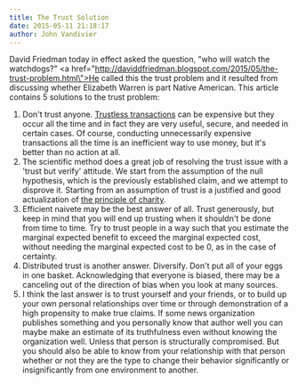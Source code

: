```yaml
---
title: The Trust Solution
date: 2015-05-11 21:18:17
author: John Vandivier
---
```




David Friedman today in effect asked the question, \"who will watch the watchdogs?\" <a href=\"http://daviddfriedman.blogspot.com/2015/05/the-trust-problem.html\">He called this the trust problem</a> and it resulted from discussing whether Elizabeth Warren is part Native American. This article contains 5 solutions to the trust problem:
<ol>
	<li>Don't trust anyone. <a href=\"http://www.thebitcoinsociety.org/content/bitcoin-beauty-trustless-transactions\">Trustless transactions</a> can be expensive but they occur all the time and in fact they are very useful, secure, and needed in certain cases. Of course, conducting unnecessarily expensive transactions all the time is an inefficient way to use money, but it's better than no action at all.</li>
	<li>The scientific method does a great job of resolving the trust issue with a 'trust but verify' attitude. We start from the assumption of the null hypothesis, which is the previously established claim, and we attempt to disprove it. Starting from an assumption of trust is a justified and good actualization of <a href=\"http://philosophy.lander.edu/oriental/charity.html\">the principle of charity</a>.</li>
	<li>Efficient naivete may be the best answer of all. Trust generously, but keep in mind that you will end up trusting when it shouldn't be done from time to time. Try to trust people in a way such that you estimate the marginal expected benefit to exceed the marginal expected cost, without needing the marginal expected cost to be 0, as in the case of certainty.</li>
	<li>Distributed trust is another answer. Diversify. Don't put all of your eggs in one basket. Acknowledging that everyone is biased, there may be a canceling out of the direction of bias when you look at many sources.</li>
	<li>I think the last answer is to trust yourself and your friends, or to build up your own personal relationships over time or through demonstration of a high propensity to make true claims. If some news organization publishes something and you personally know that author well you can maybe make an estimate of its truthfulness even without knowing the organization well. Unless that person is structurally compromised. But you should also be able to know from your relationship with that person whether or not they are the type to change their behavior significantly or insignificantly from one environment to another.</li>
</ol>